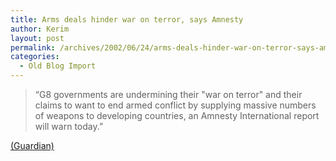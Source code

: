 ```yaml
---
title: Arms deals hinder war on terror, says Amnesty
author: Kerim
layout: post
permalink: /archives/2002/06/24/arms-deals-hinder-war-on-terror-says-amnesty/
categories:
  - Old Blog Import
---
```


>   &#8220;G8 governments are undermining their "war on terror" and their claims to want to end armed conflict by supplying massive numbers of weapons to developing countries, an Amnesty International report will warn today.&#8221;


<a href="http://www.guardian.co.uk/Archive/Article/0,4273,4446924,00.html" onclick="_gaq.push(['_trackEvent', 'outbound-article', 'http://www.guardian.co.uk/Archive/Article/0,4273,4446924,00.html', '(Guardian)']);" >(Guardian)</a>

